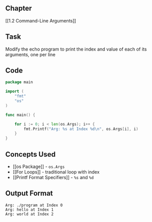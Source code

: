 ## Chapter

[[1.2 Command-Line Arguments]]

## Task

Modify the echo program to print the index and value of each of its arguments, one per line

## Code

```go
package main

import (
	"fmt"
	"os"
)

func main() {

	for i := 0; i < len(os.Args); i++ {
		fmt.Printf("Arg: %s at Index %d\n", os.Args[i], i)
	}
}
```

## Concepts Used

- [[os Package]] - `os.Args`
- [[For Loops]] - traditional loop with index
- [[Printf Format Specifiers]] - `%s` and `%d`

## Output Format

```
Arg: ./program at Index 0
Arg: hello at Index 1
Arg: world at Index 2
```